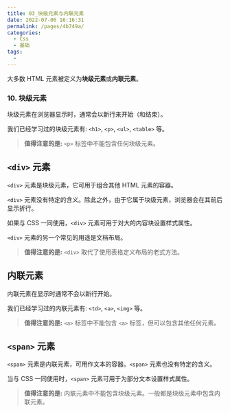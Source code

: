 ```yaml
---
title: 03_块级元素与内联元素
date: 2022-07-06 16:16:31
permalink: /pages/4b749a/
categories:
  - Css
  - 基础
tags:
  - 
---
```

大多数 HTML 元素被定义为**块级元素**或**内联元素**。

### 10. 块级元素

块级元素在浏览器显示时，通常会以新行来开始（和结束）。

我们已经学习过的块级元素有: `<h1>`, `<p>`, `<ul>`, `<table>` 等。

> **值得注意的是:** `<p>` 标签中不能包含任何块级元素。

## `<div>` 元素

`<div>` 元素是块级元素，它可用于组合其他 HTML 元素的容器。

`<div>` 元素没有特定的含义。除此之外，由于它属于块级元素，浏览器会在其前后显示折行。

如果与 CSS 一同使用，`<div>` 元素可用于对大的内容块设置样式属性。

`<div>` 元素的另一个常见的用途是文档布局。

> **值得注意的是:** `<div>` 取代了使用表格定义布局的老式方法。

## 内联元素

内联元素在显示时通常不会以新行开始。

我们已经学习过的内联元素有: `<td>`, `<a>`, `<img>` 等。

> **值得注意的是:** `<a>` 标签中不能包含 `<a>` 标签，但可以包含其他任何元素。

## `<span>` 元素

`<span>` 元素是内联元素，可用作文本的容器。`<span>` 元素也没有特定的含义。

当与 CSS 一同使用时，`<span>` 元素可用于为部分文本设置样式属性。> **值得注意的是:** 内联元素中不能包含块级元素。一般都是块级元素中包含内联元素。